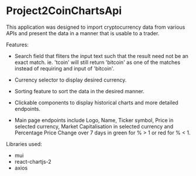 # Project2CoinChartsApi

This application was designed to import cryptocurrency data from various APIs and present the data in a manner that is usable to a trader.

Features:
- Search field that fliters the input text such that the result need not be an exact match. ie. 'tcoin' will still return 'bitcoin' as one of the matches instead of requiring and input of 'bitcoin'.

- Currency selector to display desired currency. 

- Sorting feature to sort the data in the desired manner.

- Clickable components to display historical charts and more detailed endpoints.

- Main page endpoints include Logo, Name, Ticker symbol, Price in selected currency, Market Capitalisation in selected currency and Percentage Price Change over 7 days in green for % > 1 or red for % < 1.

 
Libraries used:
- mui
- react-chartjs-2
- axios


